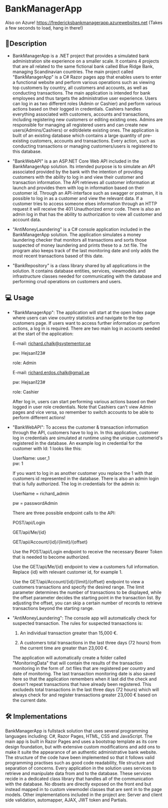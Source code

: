 # BankManagerApp
 Also on Azure! https://fredericksbankmanagerapp.azurewebsites.net   (Takes a few seconds to load, hang in there!) 
## 📃Description
* BankManagerApp is a .NET project that provides a simulated bank administration site experience on a smaller scale. It contains 4 projects that are all related to the same fictional bank called Blue Ridge Bank, managing Scandinavian countries. The main project called "BankManagerApp" is a C# Razor pages app that enables users to enter a functional website and perform various operations such as viewing top customers by country, all customers and accounts, as well as conducting transactions. The main application is intended for bank employees and thus targets the administrative user experience. Users can log in as two different roles (Admin or Cashier) and perform various actions based on their logged in credentials. Cashiers handles everything associated with customers, accounts and transactions, including registering new customers or editing existing ones. Admins are responsible for managing all registered users and can create new users(Admins/Cashiers) or edit/delete existing ones. The application is built of an existing database which contains a large quantity of pre-existing customers, accounts and transactions. Every action, such as conducting transactions or managing customers/users is registered to this database.        

* "BankWebAPI" is a an ASP.NET Core Web API included in the BankManagerApp solution. Its intended purpose is to simulate an API associated provided by the bank with the intention of providing customers with the ability to log in and view their customer and transaction information. The API retrieves all customer information at launch and provides them with log in information based on their customer id. Through an API-interface such as swagger or postman, it is possible to log in as a customer and view the relevant data. If a customer tries to access someone elses information through an HTTP request it will receive the 401 Unauthorized error code. There is also an admin log in that has the ability to authorization to view all customer and account data.      

* "AntiMoneyLaundering" is a C# console application included in the BankManagerApp solution. The application simulates a money laundering checker that monitors all transactions and sorts those suspected of money laundering and prints these to a .txt file. The program also keeps track of the last monitoring date and only adds the most recent transactions based of this date. 

* "BankRepository" is a class library shared by all applications in the solution. It contains database entities, services, viewmodels and infrastructure classes needed for communicating with the database and performing crud operations on customers and users.

## :computer: Usage
* "BankManagerApp": The application will start at the open Index page where users can view country statistics and navigate to the top customers page. If users want to access further information or perform actions, a log in is required. There are two main log in accounts seeded at the start of the application:


  E-mail: richard.chalk@systementor.se
  
  pw: Hejsan123#
  
  role: Admin 
 
  E-mail: richard.erdos.chalk@gmail.se 
  
  pw: Hejsan123# 
  
  role: Cashier

  After log in, users can start performing various actions based on their logged in user role credentials. Note that Cashiers can't view Admin pages and vice versa, so remember to switch accounts to be able to perform     different actions!   

* "BankWebAPI": To access the customer & transaction information through the API, customers have to log in. In this application, customer log in credentials are simulated at runtime using the unique customerid's registered in the database. An example log in credential for the customer with Id: 1 looks like this: 

  UserName: user_1   
  pw: 1

  If you want to log in as another customer you replace the 1 with that customers id represented in the database. There is also an admin login that is fully authorized. The log in credentials for the admin is:
  
     UserName = richard_admin
     
     pw = passwordAdmin
     
     There are three possible endpoint calls to the API: 
      
     POST/api/Login
     
     GET/api/Me/{id}
     
     GET/api/Account/{id}/{limit}/{offset}
     
     Use the POST/api/Login endpoint to receive the necessary Bearer Token that is needed to become authorized.
     
     Use the GET/api/Me/{id} endpoint to view a customers full information. Replace {id} with relevant customer id, for example 1.
     
     Use the GET/api/Account/{id}/{limit}/{offset} endpoint to view a customers transactions and specify the desired range. The limit parameter determines the number of transactions to be displayed, while the offset parameter decides the starting point in the transaction list. By adjusting the offset, you can skip a certain number of records to retrieve transactions beyond the starting range.
     
 * "AntiMoneyLaundering": The console app will automatically check for suspected transaction. The rules for suspected transactions is:
 
    1. An individual transaction greater than 15,000 €.
    
    2. A customers total transactions in the last three days (72 hours) from the current time are greater than 23,000 €.


    The application will automatically create a folder called "MonitoringData" that will contain the results of the transaction monitoring in the form of .txt files that are registered per country and date of monitoring.  The last transaction monitoring date is also saved here so that the application remembers when it last did the check and doesn't repeat transactions that have already been registered. This excludeds total transactions in the last three days (72 hours) which will always check for and register transactions greater 23,000 € based on the current date. 
    
## 🛠️ Implementations
 BankManagerApp is fullstack solution that uses several programming languages including: C#, Razor Pages, HTML, CSS and JavaScript. The main app is built in Razor Pages and uses a bootstrap template as its core design foundation, but with extensive custom modifications and add ons to make it suite the appearance of an authentic administrative bank website. The structure of the code have been implemented so that it follows valid programming practises such as good code readability, file structure and separation of concerns. Every application in the solution uses services to retrieve and manipulate data from and to the database. These services recide in a dedicated class library that handles all of the communication with the database. No dbsets are directly exposed on the front end but instead mapped in to custom viewmodel classes that are sent in to the page models. Other implementations included in the project are: Server and client side validation, automapper, AJAX, JWT token and Partials.
    
    




